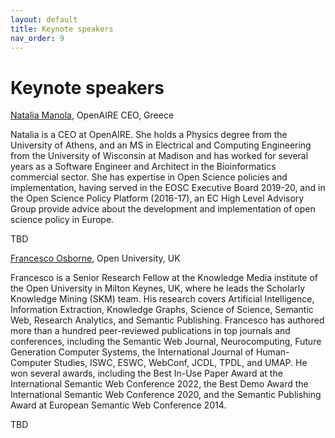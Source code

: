 ```yaml
---
layout: default
title: Keynote speakers
nav_order: 9
---
```


# Keynote speakers

[Natalia Manola](https://www.openaire.eu/natalia-manola), OpenAIRE CEO, Greece

Natalia is a CEO at OpenAIRE. She holds a Physics degree from the University of Athens, and an MS in Electrical and Computing Engineering from the University of Wisconsin at Madison and has worked for several years as a Software Engineer and Architect in the Bioinformatics commercial sector. She has expertise in Open Science policies and implementation, having served in the EOSC Executive Board 2019-20, and in the Open Science Policy Platform (2016-17), an EC High Level Advisory Group provide advice about the development and implementation of open science policy in Europe.

TBD

[Francesco Osborne](https://people.kmi.open.ac.uk/francesco/), Open University, UK

Francesco is a Senior Research Fellow at the Knowledge Media institute of the Open University in Milton Keynes, UK, where he leads the Scholarly Knowledge Mining (SKM) team. His research covers Artificial Intelligence, Information Extraction, Knowledge Graphs, Science of Science, Semantic Web, Research Analytics, and Semantic Publishing. Francesco has authored more than a hundred peer-reviewed publications in top journals and conferences, including the Semantic Web Journal, Neurocomputing, Future Generation Computer Systems, the International Journal of Human-Computer Studies, ISWC, ESWC, WebConf, JCDL, TPDL, and UMAP. He won several awards, including the Best In-Use Paper Award at the International Semantic Web Conference 2022, the Best Demo Award the International Semantic Web Conference 2020, and the Semantic Publishing Award at European Semantic Web Conference 2014.

TBD
